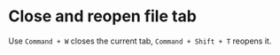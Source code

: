 # Close and reopen file tab

Use `Command + W` closes the current tab, `Command + Shift + T` reopens it.
